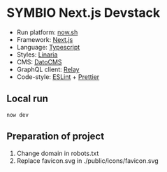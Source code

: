 # SYMBIO Next.js Devstack

- Run platform: [now.sh](https://zeit.co/home)
- Framework: [Next.js](https://nextjs.org/)
- Language: [Typescript](https://www.typescriptlang.org/)
- Styles: [Linaria](https://linaria.now.sh/)
- CMS: [DatoCMS](https://www.datocms.com/) 
- GraphQL client: [Relay](https://relay.dev/)
- Code-style: [ESLint](https://eslint.org/) + [Prettier](https://prettier.io/)

## Local run
```now dev```

## Preparation of project

1. Change domain in robots.txt
1. Replace favicon.svg in ./public/icons/favicon.svg
